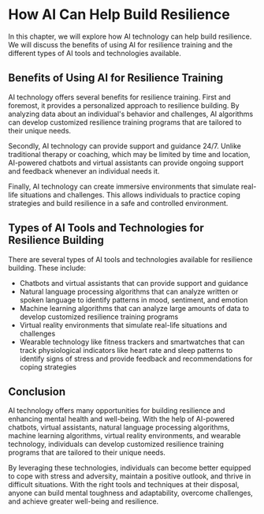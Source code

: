 How AI Can Help Build Resilience
======================================================================================

In this chapter, we will explore how AI technology can help build resilience. We will discuss the benefits of using AI for resilience training and the different types of AI tools and technologies available.

Benefits of Using AI for Resilience Training
--------------------------------------------

AI technology offers several benefits for resilience training. First and foremost, it provides a personalized approach to resilience building. By analyzing data about an individual's behavior and challenges, AI algorithms can develop customized resilience training programs that are tailored to their unique needs.

Secondly, AI technology can provide support and guidance 24/7. Unlike traditional therapy or coaching, which may be limited by time and location, AI-powered chatbots and virtual assistants can provide ongoing support and feedback whenever an individual needs it.

Finally, AI technology can create immersive environments that simulate real-life situations and challenges. This allows individuals to practice coping strategies and build resilience in a safe and controlled environment.

Types of AI Tools and Technologies for Resilience Building
----------------------------------------------------------

There are several types of AI tools and technologies available for resilience building. These include:

* Chatbots and virtual assistants that can provide support and guidance
* Natural language processing algorithms that can analyze written or spoken language to identify patterns in mood, sentiment, and emotion
* Machine learning algorithms that can analyze large amounts of data to develop customized resilience training programs
* Virtual reality environments that simulate real-life situations and challenges
* Wearable technology like fitness trackers and smartwatches that can track physiological indicators like heart rate and sleep patterns to identify signs of stress and provide feedback and recommendations for coping strategies

Conclusion
----------

AI technology offers many opportunities for building resilience and enhancing mental health and well-being. With the help of AI-powered chatbots, virtual assistants, natural language processing algorithms, machine learning algorithms, virtual reality environments, and wearable technology, individuals can develop customized resilience training programs that are tailored to their unique needs.

By leveraging these technologies, individuals can become better equipped to cope with stress and adversity, maintain a positive outlook, and thrive in difficult situations. With the right tools and techniques at their disposal, anyone can build mental toughness and adaptability, overcome challenges, and achieve greater well-being and resilience.
